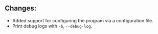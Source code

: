 ## Changes:

- Added support for configuring the program via a configuration file.
- Print debug logs with `-b`, `--debug-log`.
